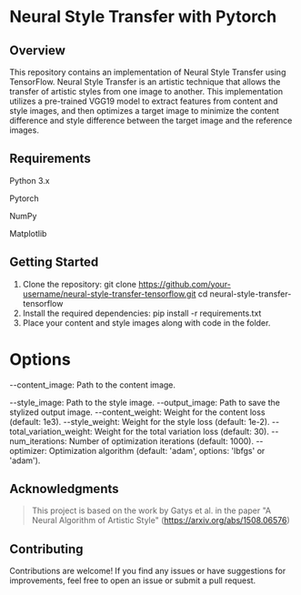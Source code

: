 # Neural Style Transfer with Pytorch

## Overview
This repository contains an implementation of Neural Style Transfer using TensorFlow. Neural Style Transfer is an artistic technique that allows the transfer of artistic styles from one image to another. This implementation utilizes a pre-trained VGG19 model to extract features from content and style images, and then optimizes a target image to minimize the content difference and style difference between the target image and the reference images.

## Requirements
Python 3.x 

Pytorch 

NumPy

Matplotlib 


## Getting Started
1. Clone the repository:
   git clone https://github.com/your-username/neural-style-transfer-tensorflow.git
   cd neural-style-transfer-tensorflow
2. Install the required dependencies:
   pip install -r requirements.txt
3. Place your content and style images along with code in the folder.


# Options
--content_image:  Path to the content image.

--style_image:  Path to the style image.
--output_image: Path to save the stylized output image.
--content_weight: Weight for the content loss (default: 1e3).
--style_weight: Weight for the style loss (default: 1e-2).
--total_variation_weight: Weight for the total variation loss (default: 30).
--num_iterations: Number of optimization iterations (default: 1000).
--optimizer: Optimization algorithm (default: 'adam', options: 'lbfgs' or 'adam').

## Acknowledgments
> This project is based on the work by Gatys et al. in the paper "A Neural Algorithm of Artistic Style" (https://arxiv.org/abs/1508.06576)

## Contributing
Contributions are welcome! If you find any issues or have suggestions for improvements, feel free to open an issue or submit a pull request.
